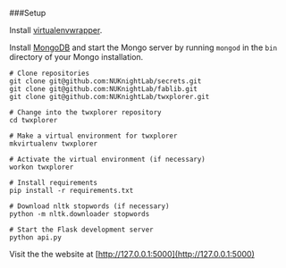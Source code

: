 ###Setup

Install [virtualenvwrapper](http://virtualenvwrapper.readthedocs.org/en/latest/).

Install [MongoDB](http://www.mongodb.org/downloads) and start the Mongo server by running `mongod` in the `bin` directory of your Mongo installation.

    # Clone repositories
    git clone git@github.com:NUKnightLab/secrets.git
    git clone git@github.com:NUKnightLab/fablib.git
    git clone git@github.com:NUKnightLab/twxplorer.git

    # Change into the twxplorer repository
    cd twxplorer

    # Make a virtual environment for twxplorer
    mkvirtualenv twxplorer
    
    # Activate the virtual environment (if necessary)
    workon twxplorer
    
    # Install requirements
    pip install -r requirements.txt
    
    # Download nltk stopwords (if necessary)
    python -m nltk.downloader stopwords
    
    # Start the Flask development server
    python api.py
    
Visit the the website at [http://127.0.0.1:5000](http://127.0.0.1:5000)

   
    
